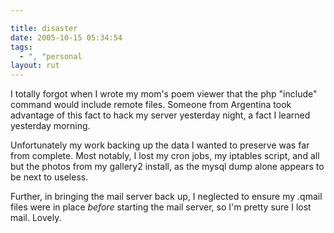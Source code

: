 ```yaml
---

title: disaster
date: 2005-10-15 05:34:54
tags:
  - ", "personal
layout: rut
---
```


I totally forgot when I wrote my mom's poem viewer that the php "include" command would include remote files.  Someone from Argentina took advantage of this fact to hack my server yesterday night, a fact I learned yesterday morning.

Unfortunately my work backing up the data I wanted to preserve was far from complete.  Most notably, I lost my cron jobs, my iptables script, and all but the photos from my gallery2 install, as the mysql dump alone appears to be next to useless.

Further, in bringing the mail server back up, I neglected to ensure my .qmail files were in place _before_ starting the mail server, so I'm pretty sure I lost mail.  Lovely. 

